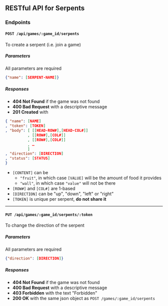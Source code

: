 ## RESTful API for Serpents

### Endpoints

#### ``POST /api/games/:game_id/serpents``
To create a serpent (i.e. join a game)

##### Parameters
All parameters are required
```json
{"name": [SERPENT-NAME]}
```

##### Responses
* **404 Not Found** if the game was not found
* **400 Bad Request** with a descriptive message
* **201 Created** with
```json
{ "name": [NAME]
, "token": [TOKEN]
, "body": [ [[HEAD-ROW#],[HEAD-COL#]]
          , [[ROW#],[COL#]]
          , [[ROW#],[COL#]]
          , …
          ]
, "direction": [DIRECTION]
, "status": [STATUS]
}
```
* `[CONTENT]` can be
  - `"fruit"`, in which case `[VALUE]` will be the amount of food it provides
  - `"wall"`, in which case `"value"` will not be there
* `[ROW#]` and `[COL#]` are 1-based
* `[DIRECTION]` can be "up", "down", "left" or "right"
* `[TOKEN]` is unique per serpent, **do not share it**

---

#### ``PUT /api/games/:game_id/serpents/:token``
To change the direction of the serpent

##### Parameters
All parameters are required
```json
{"direction": [DIRECTION]}
```

##### Responses
* **404 Not Found** if the game was not found
* **400 Bad Request** with a descriptive message
* **403 Forbidden** with the text "Forbidden"
* **200 OK** with the same json object as ``POST /games/:game_id/serpents``
